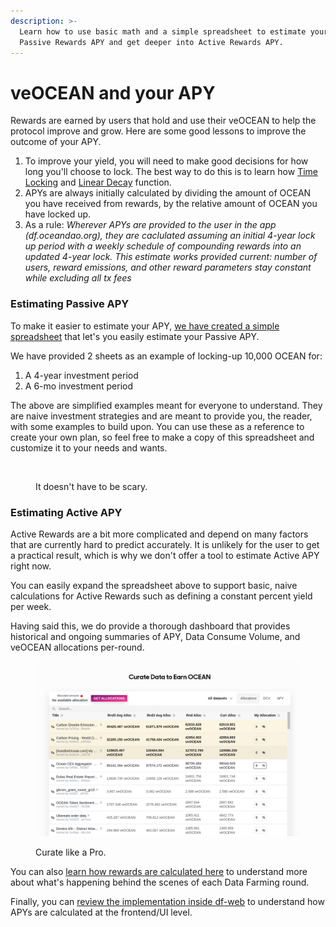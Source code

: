 ```yaml
---
description: >-
  Learn how to use basic math and a simple spreadsheet to estimate your
  Passive Rewards APY and get deeper into Active Rewards APY.
---
```


# veOCEAN and your APY

Rewards are earned by users that hold and use their veOCEAN to help the protocol improve and grow. Here are some good lessons to improve the outcome of your APY.
1. To improve your yield, you will need to make good decisions for how long you'll choose to lock. The best way to do this is to learn how [Time Locking](/rewards/veocean.md#veocean-time-locking) and [Linear Decay](/rewards/veocean.md#linear-decaywork) function.
2. APYs are always initially calculated by dividing the amount of OCEAN you have received from rewards, by the relative amount of OCEAN you have locked up.
3. As a rule: _Wherever APYs are provided to the user in the app (df.oceandao.org), they are caclulated assuming an initial 4-year lock up period with a weekly schedule of compounding rewards into an updated 4-year lock. This estimate works provided current: number of users, reward emissions, and other reward parameters stay constant while excluding all tx fees_

### Estimating Passive APY

To make it easier to estimate your APY, [we have created a simple spreadsheet](https://docs.google.com/spreadsheets/d/1zzuW5pBbX6j6hZL_XtJDtSR2-rDHa_LGOEwgoQ4D8lk/edit?usp=sharing) that let's you easily estimate your Passive APY.

We have provided 2 sheets as an example of locking-up 10,000 OCEAN for:
1. A 4-year investment period
2. A 6-mo investment period

The above are simplified examples meant for everyone to understand. They are naive investment strategies and are meant to provide you, the reader, with some examples to build upon. You can use these as a reference to create your own plan, so feel free to make a copy of this spreadsheet and customize it to your needs and wants.

<figure><img src="../.gitbook/assets/gif/mafs.gif" alt=""><figcaption><p>It doesn't have to be scary.</p></figcaption></figure>

### Estimating Active APY

Active Rewards are a bit more complicated and depend on many factors that are currently hard to predict accurately. It is unlikely for the user to get a practical result, which is why we don't offer a tool to estimate Active APY right now.

You can easily expand the spreadsheet above to support basic, naive calculations for Active Rewards such as defining a constant percent yield per week.

Having said this, we do provide a thorough dashboard that provides historical and ongoing summaries of APY, Data Consume Volume, and veOCEAN allocations per-round.

<figure><img src="../.gitbook/assets/rewards/curate-datasets.png" alt=""><figcaption><p>Curate like a Pro.</p></figcaption></figure>

You can also [learn how rewards are calculated here](rewards/df-max-out-yield.md#how-rewards-are-calculated) to understand more about what's happening behind the scenes of each Data Farming round.

Finally, you can [review the implementation inside df-web](https://github.com/oceanprotocol/df-web/blob/main/src/utils/rewards.js) to understand how APYs are calculated at the frontend/UI level.